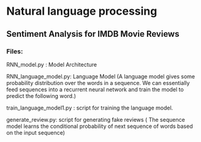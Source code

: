 # Natural language processing

## Sentiment Analysis for IMDB Movie Reviews

### Files:
RNN_model.py : Model Architecture

RNN_language_model.py: Language Model (A language model gives some probability distribution over the words in a sequence. We can essentially feed sequences into a recurrent neural network and train the model to predict the following word.)

train_language_model1.py : script for training the language model.

generate_review.py: script for generating fake reviews ( The sequence model learns the conditional probability of next sequence of words based on the input sequence)
